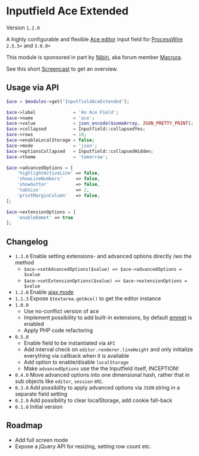# Inputfield Ace Extended
Version `1.2.0`

A highly configurable and flexible [Ace editor](https://ace.c9.io/) input field for [ProcessWire](http://processwire.com/) `2.5.5+` and `3.0.0+`

This module is sponsored in part by [Nibiri](http://nibiri.com/), aka forum member [Macrura](https://processwire.com/talk/user/136-macrura/).

See this short [Screencast](https://www.youtube.com/watch?v=4Ajiako70iY) to get an overview.

## Usage via API

```php
$ace = $modules->get('InputfieldAceExtended');

$ace->label              = 'An Ace Field';
$ace->name               = 'ace';
$ace->value              = json_encode($someArray, JSON_PRETTY_PRINT);
$ace->collapsed          = Inputfield::collapsedYes;
$ace->rows               = 10;
$ace->enableLocalStorage = false;
$ace->mode               = 'json';
$ace->optionsCollapsed   = Inputfield::collapsedHidden;
$ace->theme              = 'tomorrow';

$ace->advancedOptions = [
    'highlightActiveLine' => false,
    'showLineNumbers'     => false,
    'showGutter'          => false,
    'tabSize'             => 2,
    'printMarginColumn'   => false,
];

$ace->extensionOptions = [
    'enableEmmet' => true
];
```

## Changelog

- `1.3.0` Enable setting extensions- and advanced options directly /wo the method
    * `$ace->setAdvancedOptions($value) => $ace->advancedOptions = $value` 
    * `$ace->setExtensionOptions($value) => $ace->extensionOptions = $value` 
- `1.2.0` Enable [ajax mode](https://processwire.com/blog/posts/new-ajax-driven-inputs-conditional-hooks-template-family-settings-and-more/#new-ajax-driven-inputfields-system-wide)
- `1.1.3` Expose `$textarea.getAce()` to get the editor instance
- `1.0.0`
    * Use no-conflict version of ace
    * Implement possibility to add built-in extensions, by default [emmet](http://emmet.io/) is enabled
    * Apply PHP code refactoring
- `0.5.0`
    * Enable field to be instantiated via `API`
    * Add interval check on `editor.renderer.lineHeight` and only initialize everything via callback when it is available
    * Add option to enable/disable `localStorage`
    * Make `advancedOptions` use the the Inputfield itself, INCEPTION!
- `0.4.0` Move advanced options into one dimensional hash, rather that in sub objects like `editor`, `session` etc.
- `0.3.0` Add possibility to apply advanced options via `JSON` string in a separate field setting
- `0.2.0` Add possibility to clear localStorage, add cookie fall-back
- `0.1.0` Initial version

## Roadmap

* Add full screen mode
* Expose a jQuery API for resizing, setting row count etc.
